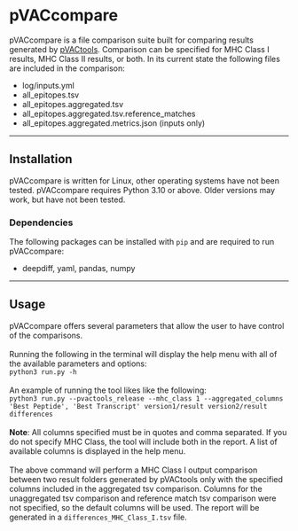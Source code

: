 # pVACcompare
pVACcompare is a file comparison suite built for comparing results generated by [pVACtools](https://github.com/griffithlab/pVACtools). Comparison can be specified for MHC Class I results, MHC Class II results, or both. In its current state the following files are included in the comparison:
- log/inputs.yml
- all_epitopes.tsv
- all_epitopes.aggregated.tsv
- all_epitopes.aggregated.tsv.reference_matches
- all_epitopes.aggregated.metrics.json (inputs only)
---
## Installation
pVACcompare is written for Linux, other operating systems have not been tested. pVACcompare requires Python 3.10 or above. Older versions may work, but have not been tested.
### Dependencies
The following packages can be installed with ```pip``` and are required to run pVACcompare:
- deepdiff, yaml, pandas, numpy
---
## Usage
pVACcompare offers several parameters that allow the user to have control of the comparisons.<br><br>
Running the following in the terminal will display the help menu with all of the available parameters and options:<br>
```python3 run.py -h```<br><br>
An example of running the tool likes like the following:<br>
```python3 run.py --pvactools_release --mhc_class 1 --aggregated_columns 'Best Peptide', 'Best Transcript' version1/result version2/result differences```<br><br>
**Note**: All columns specified must be in quotes and comma separated. If you do not specify MHC Class, the tool will include both in the report. A list of available columns is displayed in the help menu.<br><br>
The above command will perform a MHC Class I output comparison between two result folders generated by pVACtools only with the specified columns included in the aggregated tsv comparison. Columns for the unaggregated tsv comparison and reference match tsv comparison were not specified, so the default columns will be used. The report will be generated in a ```differences_MHC_Class_I.tsv``` file.